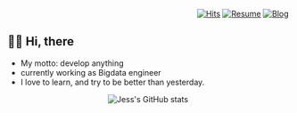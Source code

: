  <div align=right>
 
 [![Hits](https://hits.seeyoufarm.com/api/count/incr/badge.svg?url=https%3A%2F%2Fgithub.com%2FHyeonji-Ryu%2Fhit-counter&count_bg=%23009900&title_bg=%23000000&icon=github.svg&icon_color=%23FFFFFF&title=hits&edge_flat=false)](https://hits.seeyoufarm.com)
 [![Resume](https://img.shields.io/badge/Resume-181717?&color=black&?style=for-the-badge&logo=github&logoColor=white)](https://hyeonji-ryu.github.io/Resume/)
 [![Blog](https://img.shields.io/badge/Tech_Blog-ff5722?&color=black&?style=for-the-badge&logo=Blogger&logoColor=white)](https://hyeonji-ryu.github.io/)
 </div>
 
 ## 👋🏽 Hi, there

- My motto: develop anything
- currently working as Bigdata engineer
- I love to learn, and try to be better than yesterday.

 <div align=center>

 ![Jess's GitHub stats](https://github-readme-stats.vercel.app/api?username=Hyeonji-Ryu&hide=stars,contribs&theme=dark&show_icons=true)
 </div>
</div>

